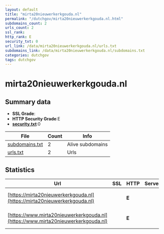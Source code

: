 ```yaml
---
layout: default
title: "mirta20nieuwerkerkgouda.nl"
permalink: "/dutchgov/mirta20nieuwerkerkgouda.nl.html"
subdomains_count: 2
urls_count: 2
ssl_rank: 
http_rank: E
security_txt: 0
url_link: /data/mirta20nieuwerkerkgouda.nl/urls.txt
subdomains_link: /data/mirta20nieuwerkerkgouda.nl/subdomains.txt
categories: dutchgov
tags: dutchgov
---
```



# mirta20nieuwerkerkgouda.nl
## Summary data


 - **SSL Grade**:
 - **HTTP Security Grade**:E
 - **[security.txt](https://www.digitaleoverheid.nl/nieuws/standaard-security-txt-nu-verplicht-voor-overheid/)**:0


| File       | Count | Info |
|------------|-------|------|
|[subdomains.txt](/DutchGovScope/data/mirta20nieuwerkerkgouda.nl/subdomains.txt)|2|Alive subdomains|
|[urls.txt](/DutchGovScope/data/mirta20nieuwerkerkgouda.nl/urls.txt)|2|Urls|


## Statistics


| Url | SSL | HTTP | Server | Cookie | HSTS | CORS | CTO | CSP | XFO | XXP | RP |FP| Tech |Title |
|--------|-------|-------|------|------|------|------|------|------|------|------|------|------|------|------|
|[https://mirta20nieuwerkerkgouda.nl](https://mirta20nieuwerkerkgouda.nl)| | **E**|| | | | | | | | :white_check_mark: | |HSTS Microsoft ASP.NET|Object moved|
|[https://www.mirta20nieuwerkerkgouda.nl](https://www.mirta20nieuwerkerkgouda.nl)| | **E**|| | | | | | | | :white_check_mark: | |HSTS Microsoft ASP.NET|Object moved|


